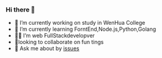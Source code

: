 ### Hi there 👋

- 🔭 I’m currently working on study in WenHua College
- 🌱 I’m currently learning ForntEnd,Node.js,Python,Golang
- 👨‍💻 I’m web FullStackdevelopver
- 👻looking to collaborate on fun tings
- 💬 Ask me about by [issues](https://github.com/MainHou/MainHou/issues)
